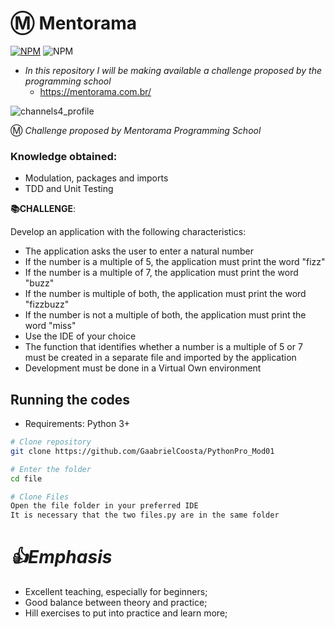
# Ⓜ️ Mentorama

[![NPM](https://img.shields.io/npm/l/react)](https://github.com/GaabrielCoosta/Changelle_HandTalk/blob/main/LICENSE)
![NPM](https://img.shields.io/static/v1?label=Python&message=3.10&color=<COLOR>&logo=python)


- *In this repository I will be making available a challenge proposed by the programming school*
  - https://mentorama.com.br/


![channels4_profile](https://user-images.githubusercontent.com/108695592/227055789-650ba70f-4843-48b9-8559-4de393d3447b.jpg)




Ⓜ️ *Challenge proposed by Mentorama Programming School*

### Knowledge obtained:
  - Modulation, packages and imports
  - TDD and Unit Testing
  
**📚CHALLENGE**:

Develop an application with the following characteristics:
  - The application asks the user to enter a natural number
  - If the number is a multiple of 5, the application must print the word "fizz"
  - If the number is a multiple of 7, the application must print the word "buzz"
  - If the number is multiple of both, the application must print the word "fizzbuzz"
  - If the number is not a multiple of both, the application must print the word "miss"
  - Use the IDE of your choice
  - The function that identifies whether a number is a multiple of 5 or 7 must be created in a separate file and imported by the application
  - Development must be done in a Virtual Own environment
  
  ## Running the codes
- Requirements: Python 3+

```bash
# Clone repository
git clone https://github.com/GaabrielCoosta/PythonPro_Mod01

# Enter the folder
cd file

# Clone Files
Open the file folder in your preferred IDE
It is necessary that the two files.py are in the same folder

```
# *👍Emphasis*
- Excellent teaching, especially for beginners;
- Good balance between theory and practice;
- Hill exercises to put into practice and learn more;



